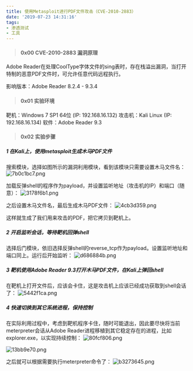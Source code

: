```yaml
---
title: 使用Metasploit进行PDF文件攻击（CVE-2010-2883）
date: '2019-07-23 14:31:16'
tags: 
- 渗透测试
- 工具
---
```


> #### 0x00 CVE-2010-2883 漏洞原理
Adobe Reader在处理CoolType字体文件的sing表时，存在栈溢出漏洞，当打开特制的恶意PDF文件时，可允许任意代码远程执行。

影响版本：Adobe Reader 8.2.4 - 9.3.4
<!--more-->
> #### 0x01 实验环境
靶机：Windows 7 SP1 64位 (IP: 192.168.16.132)
攻击机：Kali Linux (IP: 192.168.16.134)
软件：Adobe Reader 9.3

> #### 0x02 实验步骤
##### 1 在Kali上，使用metasploit生成木马PDF文件
搜索模块，选择如图所示的漏洞利用模块，看到该模块只需要设置木马文件名：
![7b0c1bc7.png](7b0c1bc7.png)

加载反弹shell的程序作为payload，并设置监听地址（攻击机的IP）和端口（随意）：
![3178f6b1.png](3178f6b1.png)

之后设置木马文件名，最后生成木马PDF文件：
![4cb3d359.png](4cb3d359.png)

这样就生成了我们用来攻击的PDF，把它拷贝到靶机上。

##### 2 开启监听会话，等待靶机回弹shell
选择后门模块，依旧选择反弹shell的reverse_tcp作为payload。设置监听地址和端口同上。运行后开始监听：
![d686884b.png](d686884b.png)

##### 3 靶机使用Adobe Reader 9.3打开木马PDF文件，在Kali上弹回shell
在靶机上打开文件后，应该会卡住，这是攻击机上应该已经成功获取到shell会话了：
![5442f1ca.png](5442f1ca.png)

##### 4 快速切换到其它系统进程，保持控制
在实际利用过程中，考虑到靶机程序卡住，随时可能退出，因此要尽快将当前meterpreter会话从Adobe Reader进程移植到其它稳定存在的进程，比如explorer.exe，以实现持续控制：
![80fcf806.png](80fcf806.png)

![13bb9e70.png](13bb9e70.png)

之后就可以根据需要执行meterpreter命令了：
![b3273645.png](b3273645.png)